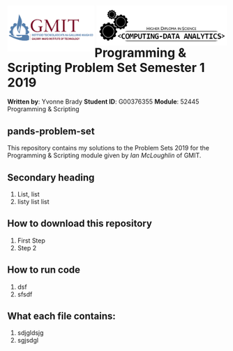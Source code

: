 
<img align="left" src="GMIT-logo.png" alt="GMIT" width="200"/>                               <img align="right" src="data-analytics.png" alt="HDipDA" width="300"/> 
# Programming &amp; Scripting Problem Set Semester 1 2019

**Written by**: Yvonne Brady
**Student ID**: G00376355
**Module**: 52445 Programming & Scripting


## pands-problem-set
This repository contains my solutions to the Problem Sets 2019 for the Programming & Scripting module given by _Ian McLoughlin_ of GMIT.

## Secondary heading

1. List, list
2. listy list list


## How to download this repository

1. First Step
2. Step 2

## How to run code
1. dsf
2. sfsdf

## What each file contains:
1. sdjgldsjg
2. sgjsdgl

